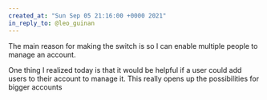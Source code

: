 ```yaml
---
created_at: "Sun Sep 05 21:16:00 +0000 2021"
in_reply_to: @leo_guinan
---
```


The main reason for making the switch is so I can enable multiple people to manage an account. 

One thing I realized today is that it would be helpful if a user could add users to their account to manage it. This really opens up the possibilities for bigger accounts